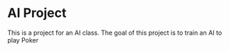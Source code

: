 # AI Project
This is a project for an AI class. The goal of this project is to train an AI to play Poker


